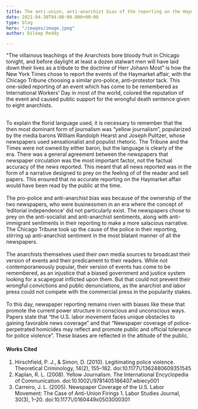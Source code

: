 ```yaml
---
title: The anti-union, anti-anarchist bias of the reporting on the Haymarket Affair
date: 2021-04-30T04:00:00.000+00:00
type: blog
hero: "/images/image.jpeg"
author: Dileep Reddy

---
```

"The villainous teachings of the Anarchists bore bloody fruit in Chicago tonight, and before daylight at least a dozen stalwart men will have laid down their lives as a tribute to the doctrine of Herr Johann Most” is how the New York Times chose to report the events of the Haymarket affair, with the Chicago Tribune choosing a similar pro-police, anti-protestor tack. This one-sided reporting of an event which has come to be remembered as International Workers’ Day in most of the world, colored the reputation of the event and caused public support for the wrongful death sentence given to eight anarchists.

‍  
To explain the florid language used, it is necessary to remember that the then most dominant form of journalism was “yellow journalism”, popularized by the media barons William Randolph Hearst and Joseph Pulitzer, whose newspapers used sensationalist and populist rhetoric. The Tribune and the Times were not owned by either baron, but the language is clearly of the era. There was a general agreement between the newspapers that newspaper circulation was the most important factor, not the factual accuracy of the news reported. This meant that all news reported was in the form of a narrative designed to prey on the feeling of of the reader and sell papers. This ensured that no accurate reporting on the Haymarket affair would have been read by the public at the time.  
‍  
The pro-police and anti-anarchist bias was because of the ownership of the two newspapers, who were businessmen in an era where the concept of ‘editorial independence’ did not particularly exist. The newspapers chose to prey on the anti-socialist and anti-anarchist sentiments, along with anti-immigrant sentiments in their reporting to make a more salacious narrative. The Chicago Tribune took up the cause of the police in their reporting, stirring up anti-anarchist sentiment in the most blatant manner of all the newspapers.  
‍  
The anarchists themselves used their own media sources to broadcast their version of events and their predicament to their readers. While not contemporaneously popular, their version of events has come to be remembered, as an injustice that a biased government and justice system looking for a scapegoat inflicted upon them. But that could not prevent their wrongful convictions and public denunciations, as the anarchist and labor press could not compete with the commercial press in the popularity stakes.  
‍  
To this day, newspaper reporting remains riven with biases like these that promote the current power structure in conscious and unconscious ways. Papers state that “the U.S. labor movement faces unique obstacles to gaining favorable news coverage” and that “Newspaper coverage of police-perpetrated homicides may reflect and promote public and official tolerance for police violence”. These biases are reflected in the attitude of the public.

#### Works Cited

1. Hirschfield, P. J., & Simon, D. (2010). Legitimating police violence. Theoretical Criminology, 14(2), 155–182. doi:10.1177\\/1362480609351545
2. Kaplan, R. L. (2008). Yellow Journalism. The International Encyclopedia of Communication. doi:10.1002\\/9781405186407.wbiecy001
3. Carreiro, J. L. (2005). Newspaper Coverage of the U.S. Labor Movement: The Case of Anti-Union Firings 1. Labor Studies Journal, 30(3), 1–20. doi:10.1177\\/0160449x0503000301